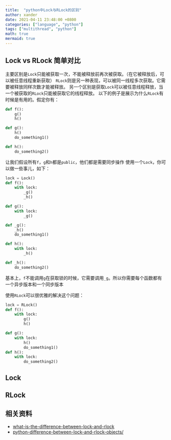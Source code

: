 ```yaml
---
title:  "python中Lock与RLock的区别"
author: xander
date: 2021-04-11 23:48:00 +0800
categories: ["language", "python"]
tags: ["multithread", "python"]
math: true
mermaid: true
---
```


## Lock vs RLock 简单对比

主要区别是`Lock`只能被获取一次，不能被释放前再次被获取。（在它被释放后，可以被任意线程重新获取）
`RLock`则是另一种表现，可以被同一线程多次获取。它需要被释放同样次数才能被释放。
另一个区别是获取`Lock`可以被任意线程释放，当一个被获取的`RLock`只能被获取它的线程释放。
以下的例子是展示为什么`RLock`有时候是有用的。假定你有：

```python
def f():
    g()
    h()

def g():
    h()
    do_something1()

def h():
    do_something2()
```

让我们假设所有`f`，`g`和`h`都是`public`，他们都是需要同步操作
使用一个`Lock`，你可以做一些事儿，如下：
```python
lock = Lock()
def f():
    with lock:
        _g()
        _h()

def g():
    with lock:
        _g()

def _g():
    _h()
    do_something1()

def h():
    with lock:
        _h()

def _h():
    do_something2()
```
基本上，`f`不能调用`g`在获取锁的时候，它需要调用`_g`。所以你需要每个函数都有一个异步版本和一个同步版本

使用`RLock`可以很优雅的解决这个问题：
```python
lock = RLock()
def f():
    with lock:
        g()
        h()

def g():
    with lock:
        h()
        do_something1()
def h():
    with lock:
        do_something2()
```

## Lock

## RLock

## 相关资料

- [what-is-the-difference-between-lock-and-rlock](https://stackoverflow.com/questions/22885775/what-is-the-difference-between-lock-and-rlock)
- [python-difference-between-lock-and-rlock-objects/](https://www.geeksforgeeks.org/python-difference-between-lock-and-rlock-objects/)
